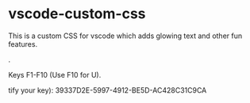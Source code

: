 # vscode-custom-css
This is a custom CSS for vscode which adds glowing text and other fun features.


.

Keys F1-F10 (Use F10 for U).

tify your key): 39337D2E-5997-4912-BE5D-AC428C31C9CA



